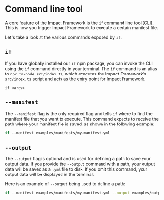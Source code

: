 # Command line tool 

A core feature of the Impact Framework is the `if` command line tool (CLI). This is how you trigger Impact Framework to execute a certain manifest file. 

Let's take a look at the various commands exposed by `if`.

## `if`

If you have globally installed our `if` npm package, you can invoke the CLI using the `if` command directly in your terminal. The `if` command is an alias to `npx ts-node src/index.ts`, which executes the Impact Framework's `src/index.ts` script and acts as the entry point for Impact Framework.

`if <args>`

## `--manifest`

The `--manifest` flag is the only required flag and tells `if` where to find the manifest file that you want to execute. This command expects to receive the path where your manifest file is saved, as shown in the following example:

```sh
if --manifest examples/manifests/my-manifest.yml
```

## `--output`

The `--output` flag is optional and is used for defining a path to save your output data. If you provide the `--output` command with a path, your output data will be saved as a `.yml` file to disk. If you omit this command, your output data will be displayed in the terminal.

Here is an example of `--output` being used to define a path:

```sh
if --manifest examples/manifests/my-manifest.yml --output examples/outputs/my-outdata.yml
```
